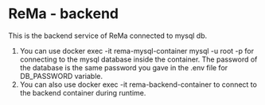 # ReMa - backend

This is the backend service of ReMa connected to mysql db.

1. You can use docker exec -it rema-mysql-container mysql -u root -p for connecting to the mysql database inside the container. The password of the database is the same password you gave in the .env file for DB_PASSWORD variable.
2. You can also use docker exec -it rema-backend-container to connect to the backend container during runtime.
